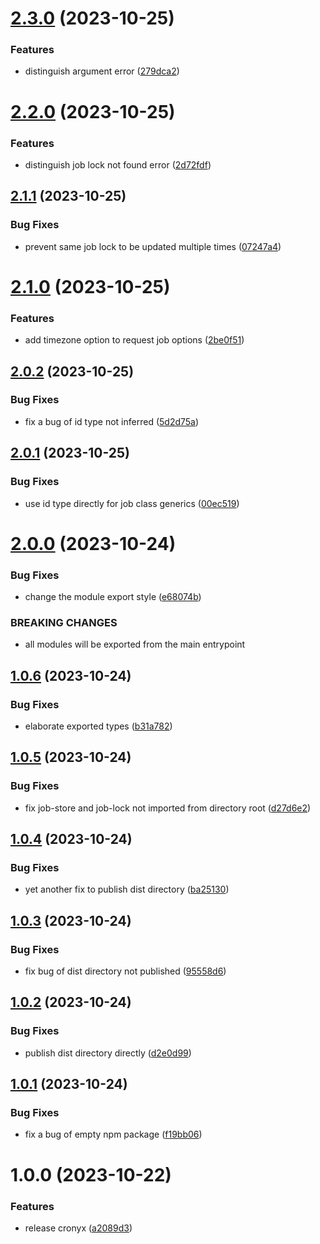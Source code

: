 # [2.3.0](https://github.com/yujiosaka/Cronyx/compare/v2.2.0...v2.3.0) (2023-10-25)


### Features

* distinguish argument error ([279dca2](https://github.com/yujiosaka/Cronyx/commit/279dca27bdd777574d1d932eba4dc4f17a76b502))

# [2.2.0](https://github.com/yujiosaka/Cronyx/compare/v2.1.1...v2.2.0) (2023-10-25)


### Features

* distinguish job lock not found error ([2d72fdf](https://github.com/yujiosaka/Cronyx/commit/2d72fdfe6fc970c4ae9514c8df0d46664a5cce2c))

## [2.1.1](https://github.com/yujiosaka/Cronyx/compare/v2.1.0...v2.1.1) (2023-10-25)


### Bug Fixes

* prevent same job lock to be updated multiple times ([07247a4](https://github.com/yujiosaka/Cronyx/commit/07247a46ebd7a19ae11c6d5af8445d159150d2c6))

# [2.1.0](https://github.com/yujiosaka/Cronyx/compare/v2.0.2...v2.1.0) (2023-10-25)


### Features

* add timezone option to request job options ([2be0f51](https://github.com/yujiosaka/Cronyx/commit/2be0f51fa8ce9705b4d2e9632023d74fe644f53f))

## [2.0.2](https://github.com/yujiosaka/Cronyx/compare/v2.0.1...v2.0.2) (2023-10-25)


### Bug Fixes

* fix a bug of id type not inferred ([5d2d75a](https://github.com/yujiosaka/Cronyx/commit/5d2d75a8087b898cc8f29c60c8cbfb3a55672c26))

## [2.0.1](https://github.com/yujiosaka/Cronyx/compare/v2.0.0...v2.0.1) (2023-10-25)


### Bug Fixes

* use id type directly for job class generics ([00ec519](https://github.com/yujiosaka/Cronyx/commit/00ec519a4648771606cf48b208c9bdcc618d5fc1))

# [2.0.0](https://github.com/yujiosaka/Cronyx/compare/v1.0.6...v2.0.0) (2023-10-24)


### Bug Fixes

* change the module export style ([e68074b](https://github.com/yujiosaka/Cronyx/commit/e68074bdb7d3c793cd52a86c0eec95343e7691a7))


### BREAKING CHANGES

* all modules will be exported from the main entrypoint

## [1.0.6](https://github.com/yujiosaka/Cronyx/compare/v1.0.5...v1.0.6) (2023-10-24)


### Bug Fixes

* elaborate exported types ([b31a782](https://github.com/yujiosaka/Cronyx/commit/b31a7827be1ba88bc977b2858f4564913d1a6f60))

## [1.0.5](https://github.com/yujiosaka/Cronyx/compare/v1.0.4...v1.0.5) (2023-10-24)


### Bug Fixes

* fix job-store and job-lock not imported from directory root ([d27d6e2](https://github.com/yujiosaka/Cronyx/commit/d27d6e20bf8e7558957906a8d541adb3e3a00a94))

## [1.0.4](https://github.com/yujiosaka/Cronyx/compare/v1.0.3...v1.0.4) (2023-10-24)


### Bug Fixes

* yet another fix to publish dist directory ([ba25130](https://github.com/yujiosaka/Cronyx/commit/ba25130db754e18e62613fa83d4bee01823ea1db))

## [1.0.3](https://github.com/yujiosaka/Cronyx/compare/v1.0.2...v1.0.3) (2023-10-24)


### Bug Fixes

* fix bug of dist directory not published ([95558d6](https://github.com/yujiosaka/Cronyx/commit/95558d63c0212438504e93f7c77be21ea83debcf))

## [1.0.2](https://github.com/yujiosaka/Cronyx/compare/v1.0.1...v1.0.2) (2023-10-24)


### Bug Fixes

* publish dist directory directly ([d2e0d99](https://github.com/yujiosaka/Cronyx/commit/d2e0d9971166dee2dcb833c4e53c5851e4f0fe82))

## [1.0.1](https://github.com/yujiosaka/Cronyx/compare/v1.0.0...v1.0.1) (2023-10-24)


### Bug Fixes

* fix a bug of empty npm package ([f19bb06](https://github.com/yujiosaka/Cronyx/commit/f19bb06da60c2cda7d3a7f10f15fcff592c564a2))

# 1.0.0 (2023-10-22)


### Features

* release cronyx ([a2089d3](https://github.com/yujiosaka/Cronyx/commit/a2089d3f5098f6adb9bc4ddb4e4386f363d320cf))
